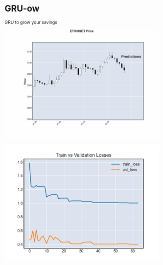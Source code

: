 # GRU-ow
GRU to grow your savings

![alt text](https://github.com/defi-the-cefi/GRU-ow/blob/4429f5b94cb09af506255153488d921491074cb7/animated_graph2.gif?raw=true)

![alt text](https://github.com/defi-the-cefi/GRU-ow/blob/e0c0e7ee4466aac9317459882fb30ff540f0031e/train_loss.png?raw=true)
